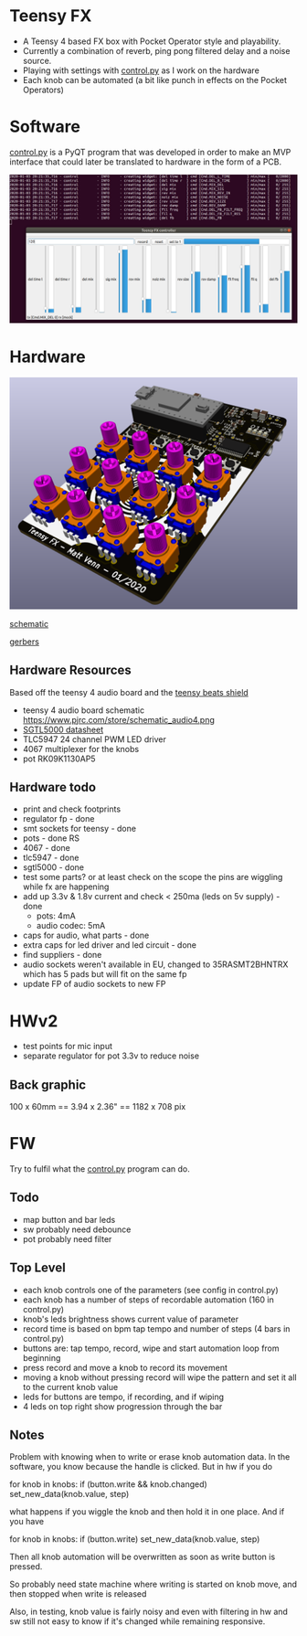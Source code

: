 # Teensy FX

* A Teensy 4 based FX box with Pocket Operator style and playability.
* Currently a combination of reverb, ping pong filtered delay and a noise source.
* Playing with settings with [control.py](control.py) as I work on the hardware
* Each knob can be automated (a bit like punch in effects on the Pocket Operators)

# Software

[control.py](control.py) is a PyQT program that was developed in order to make an MVP
interface that could later be translated to hardware in the form of a PCB.

![gui](gui.png)

# Hardware

![board](hardware/board.png)

[schematic](hardware/schematic.pdf)

[gerbers](hardware/teensy-fx-2020-01-11-fab.zip)

## Hardware Resources

Based off the teensy 4 audio board and the [teensy beats shield](https://hackaday.io/project/161127-teensy-beats-shield)

* teensy 4 audio board schematic https://www.pjrc.com/store/schematic_audio4.png
* [SGTL5000 datasheet](https://static6.arrow.com/aropdfconversion/d5e3ddfdb01ac7d0ee29dd23626c23e0eb18a14a/1931605559406471sgtl5000.pdf)
* TLC5947 24 channel PWM LED driver
* 4067 multiplexer for the knobs
* pot RK09K1130AP5

## Hardware todo

* print and check footprints
 * regulator fp - done
 * smt sockets for teensy - done
 * pots - done RS
 * 4067 - done
 * tlc5947 - done
 * sgtl5000 - done
* test some parts? or at least check on the scope the pins are wiggling while fx are happening
* add up 3.3v & 1.8v current and check < 250ma (leds on 5v supply) - done
    - pots: 4mA
    - audio codec: 5mA
* caps for audio, what parts - done
* extra caps for led driver and led circuit - done
* find suppliers - done
* audio sockets weren't available in EU, changed to 35RASMT2BHNTRX which has 5 pads but will fit on the same fp
* update FP of audio sockets to new FP

# HWv2

* test points for mic input
* separate regulator for pot 3.3v to reduce noise

## Back graphic

100 x 60mm == 3.94 x 2.36" == 1182 x 708 pix

# FW

Try to fulfil what the [control.py](control.py) program can do.

## Todo

* map button and bar leds
* sw probably need debounce
* pot probably need filter

## Top Level

* each knob controls one of the parameters (see config in control.py)
* each knob has a number of steps of recordable automation (160 in control.py)
* knob's leds brightness shows current value of parameter
* record time is based on bpm tap tempo and number of steps (4 bars in control.py)
* buttons are: tap tempo, record, wipe and start automation loop from beginning
* press record and move a knob to record its movement
* moving a knob without pressing record will wipe the pattern and set it all to the current knob value
* leds for buttons are tempo, if recording, and if wiping
* 4 leds on top right show progression through the bar

## Notes

Problem with knowing when to write or erase knob automation data. In the software, you know
because the handle is clicked. But in hw if you do

for knob in knobs:
    if (button.write && knob.changed)
        set_new_data(knob.value, step)

what happens if you wiggle the knob and then hold it in one place. And if you have

for knob in knobs:
    if (button.write)
        set_new_data(knob.value, step)

Then all knob automation will be overwritten as soon as write button is pressed.

So probably need state machine where writing is started on knob move, and then stopped when write is released

Also, in testing, knob value is fairly noisy and even with filtering in hw and sw still not easy to know if it's changed
while remaining responsive.
